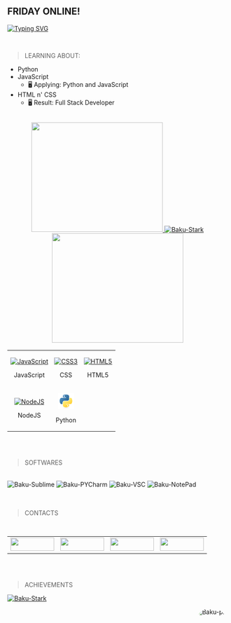 ## FRIDAY ONLINE!

[![Typing SVG](https://readme-typing-svg.herokuapp.com?font=Kanit&multiline=true&height=75&lines=%22A+imagina%C3%A7%C3%A3o+%C3%A9+mais+importante+que+;o+conhecimento.%22;---+Albert+Einstein)](https://git.io/typing-svg)

<br>

> LEARNING ABOUT:
* Python
* JavaScript
  * 🖥️ Applying: Python and JavaScript
* HTML n' CSS  
  * 🖥️ Result: Full Stack Developer

<br>

<div align="center">
  <a href="https://github.com/Baku-Stark">
    <img height="250em" width="300" src="https://github-readme-stats.vercel.app/api?username=Baku-Stark&show_icons=true&theme=tokyonight&include_all_commits=true&count_private=true" />
  </a>
  <a href="http://www.github.com/Baku-Stark">
    <img height="250em" width="300" src="https://github-readme-streak-stats.herokuapp.com/?user=Baku-Stark&theme=tokyonight" alt="Baku-Stark" />
  </a>
  <a href="https://github.com/Baku-Stark">
    <img height="250em" width="300" src="https://github-readme-stats.vercel.app/api/top-langs/?username=Baku-Stark&layout=compact&langs_count=7&theme=tokyonight" />
  </a>
</div>

<div align="center">
  <table>
    <tr>
      <td>
        <p align="center">
          <a href="https://developer.mozilla.org/en-US/docs/Web/JavaScript" target="_blank" rel="noreferrer">
            <img src="https://raw.githubusercontent.com/danielcranney/readme-generator/main/public/icons/skills/javascript-colored.svg" width="36" height="36" alt="JavaScript" />
          </a>
          <p align="center">JavaScript</p>
        </p>
      </td>
      <td>
        <p align="center">
          <a href="https://www.w3.org/TR/CSS/#css" target="_blank" rel="noreferrer">
            <img src="https://raw.githubusercontent.com/danielcranney/readme-generator/main/public/icons/skills/css3-colored.svg" width="36" height="36" alt="CSS3" />
        </a>
          <p align="center">CSS</p>
        </p>
      </td>
      <td>
        <p align="center">
          <a href="https://developer.mozilla.org/en-US/docs/Glossary/HTML5" target="_blank" rel="noreferrer">
            <img src="https://raw.githubusercontent.com/danielcranney/readme-generator/main/public/icons/skills/html5-colored.svg" width="36" height="36" alt="HTML5" />
          </a>
          <p align="center">HTML5</p>
        </p>
      </td>
    </tr>
    <tr>
      <td>            
        <p align="center">
          <a href="https://nodejs.org/en/" target="_blank" rel="noreferrer">
          <img src="https://raw.githubusercontent.com/danielcranney/readme-generator/main/public/icons/skills/nodejs-colored.svg" width="36" height="36" alt="NodeJS" />
        </a>
          <p align="center">NodeJS</p>
        </p>
      </td>
      <td>   
        <p align="center">
          <a href="https://tailwindcss.com/" target="_blank" rel="noreferrer">
            <img alt="Baku-Python" height="36" width="36" src="https://raw.githubusercontent.com/devicons/devicon/master/icons/python/python-original.svg">
          </a>
          <p align="center">Python</p>
        </p>
      </td>
      <td>
      </td>
    </tr>
  </table>
</div>

<br>
<br>

> SOFTWARES
<div align="left">
<div style="display: inline_block"><br>
  <img align="center" alt="Baku-Sublime" height="30" width="100" src="https://img.shields.io/badge/sublime_text-%23575757.svg?&style=for-the-badge&logo=sublime-text&logoColor=important">
  <img align="center" alt="Baku-PYCharm" height="30" width="100" src="https://img.shields.io/badge/PyCharm-000000.svg?&style=for-the-badge&logo=PyCharm&logoColor=white">
  <img align="center" alt="Baku-VSC" height="30" width="100" src="https://img.shields.io/badge/Visual_Studio_Code-0078D4?style=for-the-badge&logo=visual%20studio%20code&logoColor=white">
  <img align="center" alt="Baku-NotePad" height="30" width="100" src="https://img.shields.io/badge/Notepad++-90E59A.svg?style=for-the-badge&logo=notepad%2B%2B&logoColor=black">
  </div>
</div>
  
<br>
<br>

> CONTACTS

<br>

<table>
  <tr>
    <td>
      <a href="https://twitter.com/Walleemc2"><img src="https://img.shields.io/badge/Twitter-1DA1F2?style=for-the-badge&logo=twitter&logoColor=FFFFFF&color=111111" height="30" width="100"/></a>
    </td>
    <td>
      <a href="https://www.linkedin.com/in/wallace-freitas-92a2061b6/"><img src="https://img.shields.io/badge/LinkedIn-0077B5?style=for-the-badge&logo=linkedin&logoColor=FFFFFF&color=111111" height="30" width="100"/></a>
    </td>
    <td>
      <a href="https://instagram.com/wallace_emc2"><img src="https://img.shields.io/badge/-Instagram-6610F2?style=for-the-badge&logo=Instagram&logoColor=FFFFFF&color=111111" height="30" width="100"/></a>
    </td>
    <td>
      <a href="https://www.reddit.com/user/StarkBakuha"><img src="https://img.shields.io/badge/Reddit-FF4500?style=for-the-badge&logo=reddit&logoColor=FFFFFF&color=111111" height="30" width="100"/></a>
    </td>
  </tr>
</table>

<br>
<br>

> ACHIEVEMENTS
<p align="left"> <a href="https://github.com/ryo-ma/github-profile-trophy"><img src="https://github-profile-trophy.vercel.app/?username=Baku-Stark" alt="Baku-Stark" /></a> </p>

<img align="right" alt="Baku-pic" height="200" style="border-radius:50px" src="https://media.discordapp.net/attachments/940470208617926698/1000146541782241421/pngwing.com.png?width=400&height=400">